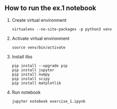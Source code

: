 ## How to run the ex.1 notebook
1. Create virtual environment
      ```Shell
      virtualenv --no-site-packages -p python3 venv
      ```
2. Activate virtual environment
      ```Shell
      source venv/bin/activate 
      ```
3. Install libs
      ```Shell
      pip install --upgrade pip
      pip install jupyter
      pip install numpy
      pip install scipy
      pip install matplotlib
      ```
4. Run notebook
      ```Shell
      jupyter notebook exercise_1.ipynb
      ```
